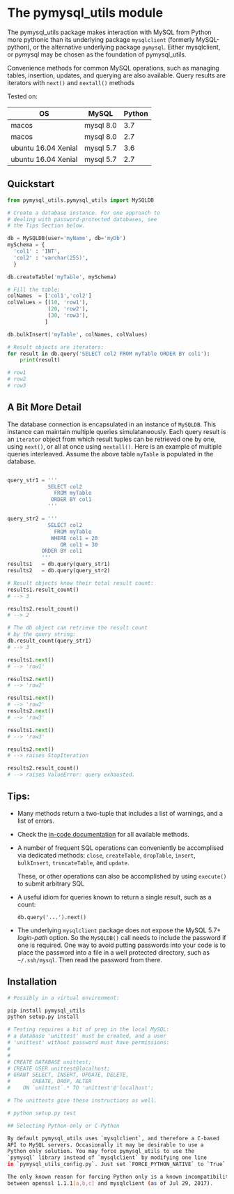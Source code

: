 # The pymysql_utils module

The pymysql_utils package makes interaction with MySQL from
Python more pythonic than its underlying package `mysqlclient`
(formerly MySQL-python), or the alternative underlying package
`pymysql`. Either mysqlclient, or pymysql may be chosen as the
foundation of pymysql_utils.

Convenience methods for common MySQL operations, such as
managing tables, insertion, updates, and querying are also
available. Query results are iterators with `next()` and
`nextall()` methods

Tested on:

|  OS                 | MySQL        | Python |
| ------------------- | ------------ | ------ |
| macos               |  mysql 8.0   |   3.7  |
| macos               |  mysql 8.0   |   2.7  |
| ubuntu 16.04 Xenial |  mysql 5.7   |   3.6  |
| ubuntu 16.04 Xenial |  mysql 5.7   |   2.7  |

## Quickstart

```python
from pymysql_utils.pymysql_utils import MySQLDB

# Create a database instance. For one approach to
# dealing with password-protected databases, see
# the Tips Section below.

db = MySQLDB(user='myName', db='myDb')
mySchema = {
  'col1' : 'INT',
  'col2' : 'varchar(255)',
  }

db.createTable('myTable', mySchema)

# Fill the table:
colNames  = ['col1','col2']
colValues = [(10, 'row1'),
             (20, 'row2'),
             (30, 'row3'),             
            ]

db.bulkInsert('myTable', colNames, colValues)

# Result objects are iterators:
for result in db.query('SELECT col2 FROM myTable ORDER BY col1'):
    print(result)

# row1
# row2
# row3


```
## A Bit More Detail

The database connection is encapsulated in an instance of
`MySQLDB`. This instance can maintain multiple queries
simulataneously. Each query result is an `iterator` object
from which result tuples can be retrieved one by one,
using `next()`, or all at once using `nextall()`. Here is
an example of multiple queries interleaved. Assume the
above table `myTable` is populated in the database.

```python

query_str1 = '''
             SELECT col2
               FROM myTable
              ORDER BY col1
             '''

query_str2 = '''
             SELECT col2
               FROM myTable
              WHERE col1 = 20
                 OR col1 = 30
           ORDER BY col1
           '''
results1   = db.query(query_str1)
results2   = db.query(query_str2)

# Result objects know their total result count:
results1.result_count()
# --> 3

results2.result_count()
# --> 2

# The db object can retrieve the result count
# by the query string:
db.result_count(query_str1)
# --> 3

results1.next()
# --> 'row1'

results2.next()
# --> 'row2'

results1.next()
# --> 'row2'
results2.next()
# --> 'row3'

results1.next()
# --> 'row3'

results2.next()
# --> raises StopIteration

results2.result_count()
# --> raises ValueError: query exhausted.

```
## Tips:

* Many methods return a two-tuple that includes a list of warnings, and a
  list of errors.
* Check the [in-code documentation](http://htmlpreview.github.com/?https://github.com/paepcke/pymysql_utils/blob/gh-pages/docs/pymysql_utils.m.html) 
  for all available methods.
* A number of frequent SQL operations can conveniently be accomplised
  via dedicated methods: `close`, `createTable`, `dropTable`, `insert`,
  `bulkInsert`, `truncateTable`, and `update`.

  These, or other operations can also be accomplished by using
  `execute()` to submit arbitrary SQL
* A useful idiom for queries known to return a single result,
  such as a count:

    `db.query('...').next()`
* The underlying `mysqlclient` package does not expose the MySQL 5.7+
  *login-path* option. So the `MySQLDB()` call needs to include the
  password if one is required. One way to avoid putting passwords into
  your code is to place the password into a file in a well protected
  directory, such as `~/.ssh/mysql`. Then read the password from there.
  
## Installation


```bash
# Possibly in a virtual environment:

pip install pymysql_utils
python setup.py install

# Testing requires a bit of prep in the local MySQL:
# a database 'unittest' must be created, and a user
# 'unittest' without password must have permissions:
#
#
# CREATE DATABASE unittest;   
# CREATE USER unittest@localhost;
# GRANT SELECT, INSERT, UPDATE, DELETE,
#       CREATE, DROP, ALTER
#    ON `unittest`.* TO 'unittest'@'localhost';

# The unittests give these instructions as well.

# python setup.py test

## Selecting Python-only or C-Python

By default pymysql_utils uses `mysqlclient`, and therefore a C-based
API to MySQL servers. Occasionally it may be desirable to use a
Python only solution. You may force pymysql_utils to use the
`pymysql` library instead of `mysqlclient` by modifying one line
in `pymysql_utils_config.py`. Just set `FORCE_PYTHON_NATIVE` to `True`.

The only known reason for forcing Python only is a known incompatibility
between openssl 1.1.1[a,b,c] and mysqlclient (as of Jul 29, 2017).
```


